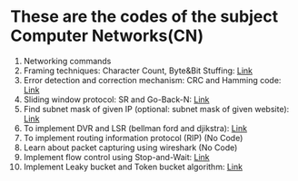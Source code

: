 # These are the codes of the subject Computer Networks(CN)

1. Networking commands
2. Framing techniques: Character Count, Byte&Bit Stuffing: [Link](./Experiment%202/ReadMe.md)
3. Error detection and correction mechanism: CRC and Hamming code: [Link](./Experiment%203/ReadMe.md)
4. Sliding window protocol: SR and Go-Back-N: [Link](./Experiment%204/ReadMe.md)
5. Find subnet mask of given IP (optional: subnet mask of given website): [Link](./Experiment%205/ReadMe.md)
6. To implement DVR and LSR (bellman ford and djikstra): [Link](./Experiment%206/ReadMe.md)
7. To implement routing information protocol (RIP) (No Code)
8. Learn about packet capturing using wireshark (No Code)
9. Implement flow control using Stop-and-Wait: [Link](./Experiment%209/ReadMe.md)
10. Implement Leaky bucket and Token bucket algorithm: [Link](./Experiment%2010/ReadMe.md)